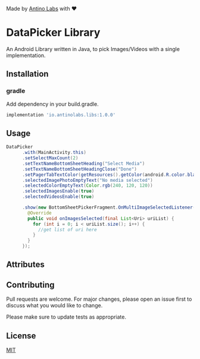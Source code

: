 Made by [Antino Labs](https://www.antino.io/) with ❤️
# DataPicker Library 

An Android Library written in Java, to pick Images/Videos with a single implementation. 



## Installation

### gradle
Add dependency in your build.gradle.

```bash
implementation 'io.antinolabs.libs:1.0.0'
```

## Usage

```java
DataPicker
      .with(MainActivity.this)
      .setSelectMaxCount(2)
      .setTextNameBottomSheetHeading("Select Media")
      .setTextNameBottomSheetHeadingClose("Done")
      .setPagerTabTextColor(getResources().getColor(android.R.color.black))
      .selectedImagePhotoEmptyText("No media selected")
      .selectedColorEmptyText(Color.rgb(240, 120, 120))
      .selectedImagesEnable(true)
      .selectedVideosEnable(true)

      .show(new BottomSheetPickerFragment.OnMultiImageSelectedListener() {
        @Override
        public void onImagesSelected(final List<Uri> uriList) {
          for (int i = 0; i < uriList.size(); i++) {
            //get list of uri here
          }
        }
      });
```

## Attributes


## Contributing
Pull requests are welcome. For major changes, please open an issue first to discuss what you would like to change.

Please make sure to update tests as appropriate.

## License
[MIT](https://choosealicense.com/licenses/mit/)
